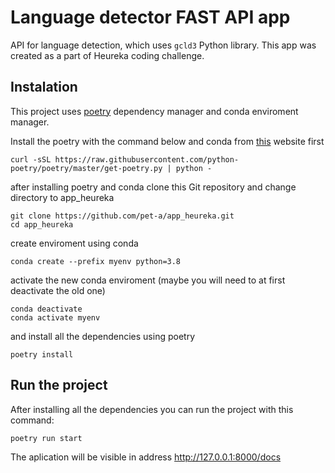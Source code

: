# Language detector FAST API app 

API for language detection, which uses ```gcld3``` Python library.
This app was created as a part of Heureka coding challenge. 

## Instalation 

This project uses [poetry](https://python-poetry.org/) dependency manager and conda enviroment manager.

Install the poetry with the command below and conda from [this](https://docs.conda.io/projects/conda/en/latest/user-guide/install/index.html) website first

```
curl -sSL https://raw.githubusercontent.com/python-poetry/poetry/master/get-poetry.py | python -
```

after installing poetry and conda clone this Git repository and change directory to app_heureka

```
git clone https://github.com/pet-a/app_heureka.git
cd app_heureka
```

create enviroment using conda

```
conda create --prefix myenv python=3.8
```
activate the new conda enviroment (maybe you will need to at first deactivate the old one)
```
conda deactivate
conda activate myenv
```

and install all the dependencies using poetry

```
poetry install
```

## Run the project

After installing all the dependencies you can run the project with this command:
```
poetry run start
```

The aplication will be visible in address http://127.0.0.1:8000/docs
